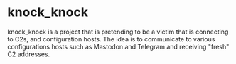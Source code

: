 # knock_knock

knock_knock is a project that is pretending to be a victim that is connecting to C2s, and configuration hosts.
The idea is to communicate to various configurations hosts such as Mastodon and Telegram and receiving "fresh" C2 addresses.
